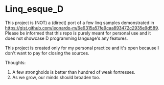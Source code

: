 # Linq_esque_D

This project is (NOT) a (direct) port of a few linq samples demonstrated in https://gist.github.com/leonardo-m/6e9315a57fe9caa893472c2935e9d589. Please be informed that this repo is purely meant for personal use and it does not showcase D programming language's any features.

This project is created only for my personal practice and it's open because I don't want to pay for closing the sources.

Thoughts:
1. A few strongholds is better than hundred of weak fortresses.
2. As we grow, our minds should broaden too.

